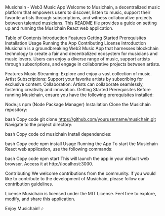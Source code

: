 Musichain - Web3 Music App
Welcome to Musichain, a decentralized music platform that empowers users to discover, listen to music, support their favorite artists through subscriptions, and witness collaborative projects between talented musicians. This README file provides a guide on setting up and running the Musichain React web application.

Table of Contents
Introduction
Features
Getting Started
Prerequisites
Installation
Usage
Running the App
Contributing
License
Introduction
Musichain is a groundbreaking Web3 Music App that harnesses blockchain technology to create a fair and decentralized ecosystem for musicians and music lovers. Users can enjoy a diverse range of music, support artists through subscriptions, and engage in collaborative projects between artists.

Features
Music Streaming: Explore and enjoy a vast collection of music.
Artist Subscriptions: Support your favorite artists by subscribing for exclusive content.
Collaboration: Artists can collaborate seamlessly, fostering creativity and innovation.
Getting Started
Prerequisites
Before running Musichain, ensure you have the following prerequisites installed:

Node.js
npm (Node Package Manager)
Installation
Clone the Musichain repository:

bash
Copy code
git clone https://github.com/yourusername/musichain.git
Navigate to the project directory:

bash
Copy code
cd musichain
Install dependencies:

bash
Copy code
npm install
Usage
Running the App
To start the Musichain React web application, use the following commands:

bash
Copy code
npm start
This will launch the app in your default web browser. Access it at http://localhost:3000.

Contributing
We welcome contributions from the community. If you would like to contribute to the development of Musichain, please follow our contribution guidelines.

License
Musichain is licensed under the MIT License. Feel free to explore, modify, and share this application.

Enjoy Musichain! 🎶